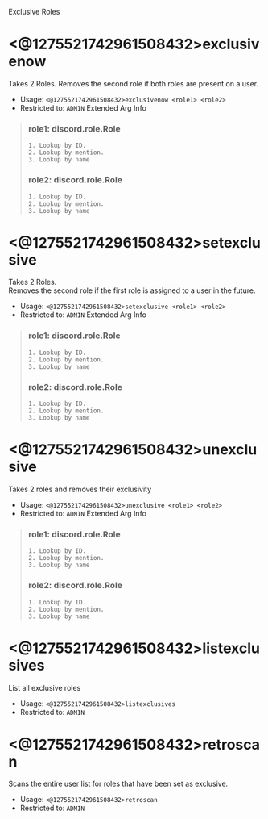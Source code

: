 Exclusive Roles

# <@1275521742961508432>exclusivenow
Takes 2 Roles. Removes the second role if both roles are present on a user.<br/>
 - Usage: `<@1275521742961508432>exclusivenow <role1> <role2>`
 - Restricted to: `ADMIN`
Extended Arg Info
> ### role1: discord.role.Role
> 
> 
>     1. Lookup by ID.
>     2. Lookup by mention.
>     3. Lookup by name
> 
>     
> ### role2: discord.role.Role
> 
> 
>     1. Lookup by ID.
>     2. Lookup by mention.
>     3. Lookup by name
> 
>     
# <@1275521742961508432>setexclusive
Takes 2 Roles.<br/>
Removes the second role if the first role is assigned to a user in the future.<br/>
 - Usage: `<@1275521742961508432>setexclusive <role1> <role2>`
 - Restricted to: `ADMIN`
Extended Arg Info
> ### role1: discord.role.Role
> 
> 
>     1. Lookup by ID.
>     2. Lookup by mention.
>     3. Lookup by name
> 
>     
> ### role2: discord.role.Role
> 
> 
>     1. Lookup by ID.
>     2. Lookup by mention.
>     3. Lookup by name
> 
>     
# <@1275521742961508432>unexclusive
Takes 2 roles and removes their exclusivity<br/>
 - Usage: `<@1275521742961508432>unexclusive <role1> <role2>`
 - Restricted to: `ADMIN`
Extended Arg Info
> ### role1: discord.role.Role
> 
> 
>     1. Lookup by ID.
>     2. Lookup by mention.
>     3. Lookup by name
> 
>     
> ### role2: discord.role.Role
> 
> 
>     1. Lookup by ID.
>     2. Lookup by mention.
>     3. Lookup by name
> 
>     
# <@1275521742961508432>listexclusives
List all exclusive roles<br/>
 - Usage: `<@1275521742961508432>listexclusives`
 - Restricted to: `ADMIN`
# <@1275521742961508432>retroscan
Scans the entire user list for roles that have been set as exclusive.<br/>
 - Usage: `<@1275521742961508432>retroscan`
 - Restricted to: `ADMIN`

